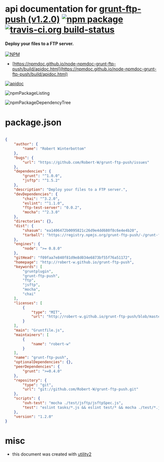 # api documentation for  [grunt-ftp-push (v1.2.0)](http://robert-w.github.io/grunt-ftp-push)  [![npm package](https://img.shields.io/npm/v/npmdoc-grunt-ftp-push.svg?style=flat-square)](https://www.npmjs.org/package/npmdoc-grunt-ftp-push) [![travis-ci.org build-status](https://api.travis-ci.org/npmdoc/node-npmdoc-grunt-ftp-push.svg)](https://travis-ci.org/npmdoc/node-npmdoc-grunt-ftp-push)
#### Deploy your files to a FTP server.

[![NPM](https://nodei.co/npm/grunt-ftp-push.png?downloads=true&downloadRank=true&stars=true)](https://www.npmjs.com/package/grunt-ftp-push)

- [https://npmdoc.github.io/node-npmdoc-grunt-ftp-push/build/apidoc.html](https://npmdoc.github.io/node-npmdoc-grunt-ftp-push/build/apidoc.html)

[![apidoc](https://npmdoc.github.io/node-npmdoc-grunt-ftp-push/build/screenCapture.buildCi.browser.%252Ftmp%252Fbuild%252Fapidoc.html.png)](https://npmdoc.github.io/node-npmdoc-grunt-ftp-push/build/apidoc.html)

![npmPackageListing](https://npmdoc.github.io/node-npmdoc-grunt-ftp-push/build/screenCapture.npmPackageListing.svg)

![npmPackageDependencyTree](https://npmdoc.github.io/node-npmdoc-grunt-ftp-push/build/screenCapture.npmPackageDependencyTree.svg)



# package.json

```json

{
    "author": {
        "name": "Robert Winterbottom"
    },
    "bugs": {
        "url": "https://github.com/Robert-W/grunt-ftp-push/issues"
    },
    "dependencies": {
        "grunt": "^1.0.0",
        "jsftp": "^1.5.2"
    },
    "description": "Deploy your files to a FTP server.",
    "devDependencies": {
        "chai": "^3.2.0",
        "eslint": "^1.1.0",
        "ftp-test-server": "0.0.2",
        "mocha": "^2.3.0"
    },
    "directories": {},
    "dist": {
        "shasum": "ea1406472b0095821c26d9e4dd680f8c6e4e4b20",
        "tarball": "https://registry.npmjs.org/grunt-ftp-push/-/grunt-ftp-push-1.2.0.tgz"
    },
    "engines": {
        "node": ">= 0.8.0"
    },
    "gitHead": "f09faa7e840f81d9e8d034e6873bf55f76a51172",
    "homepage": "http://robert-w.github.io/grunt-ftp-push",
    "keywords": [
        "gruntplugin",
        "grunt-ftp-push",
        "ftp",
        "jsftp",
        "mocha",
        "chai"
    ],
    "licenses": [
        {
            "type": "MIT",
            "url": "http://robert-w.github.io/grunt-ftp-push/blob/master/LICENSE-MIT"
        }
    ],
    "main": "Gruntfile.js",
    "maintainers": [
        {
            "name": "robert-w"
        }
    ],
    "name": "grunt-ftp-push",
    "optionalDependencies": {},
    "peerDependencies": {
        "grunt": ">=0.4.0"
    },
    "repository": {
        "type": "git",
        "url": "git://github.com/Robert-W/grunt-ftp-push.git"
    },
    "scripts": {
        "ovh-test": "mocha ./test/jsftp/jsftpSpec.js",
        "test": "eslint tasks/*.js && eslint test/* && mocha ./test/*.js"
    },
    "version": "1.2.0"
}
```



# misc
- this document was created with [utility2](https://github.com/kaizhu256/node-utility2)
